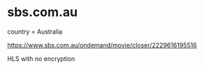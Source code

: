 # sbs.com.au

country = Australia

https://www.sbs.com.au/ondemand/movie/closer/2229616195516

HLS with no encryption

